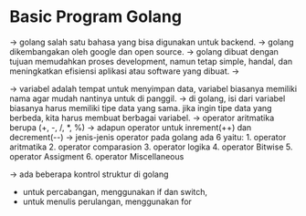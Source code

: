 # Basic Program Golang

-> golang salah satu bahasa yang bisa digunakan untuk backend.
-> golang dikembangakan oleh google dan open source.
-> golang dibuat dengan tujuan memudahkan proses development, namun tetap simple, handal, dan meningkatkan efisiensi aplikasi atau software yang dibuat.
-> 

-> variabel adalah tempat untuk menyimpan data, variabel biasanya memiliki nama agar mudah nantinya untuk di panggil. 
-> di golang, isi dari variabel biasanya harus memiliki tipe data yang sama. jika ingin tipe data yang berbeda, kita harus membuat berbagai variabel.
-> operator aritmatika berupa (+, -, /, *, %)
-> adapun operator untuk inrement(++) dan decrement(--)
-> jenis-jenis operator pada golang ada 6 yaitu:
    1. operator aritmatika
    2. operator comparasion
    3. operator logika
    4. operator Bitwise
    5. operator Assigment
    6. operator Miscellaneous

-> ada beberapa kontrol struktur di golang
   - untuk percabangan, menggunakan if dan switch,
   - untuk menulis perulangan, menggunakan for
